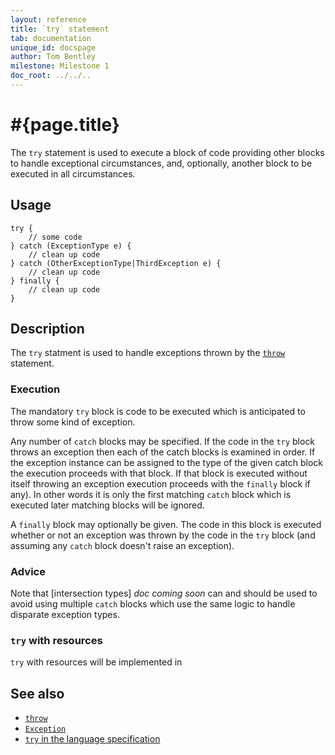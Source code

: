 ```yaml
---
layout: reference
title: `try` statement
tab: documentation
unique_id: docspage
author: Tom Bentley
milestone: Milestone 1
doc_root: ../../..
---
```


# #{page.title}

The `try` statement is used to execute a block of code providing other 
blocks to handle exceptional circumstances, and, optionally, another block
to be executed in all circumstances.

## Usage 

<!-- check:none -->
    try {
        // some code
    } catch (ExceptionType e) {
        // clean up code
    } catch (OtherExceptionType|ThirdException e) {
        // clean up code
    } finally {
        // clean up code
    }

## Description

The `try` statment is used to handle exceptions thrown by the 
[`throw`](../throw) statement.

### Execution

The mandatory `try` block is code to be executed which is anticipated to 
throw some kind of exception. 

Any number of `catch` blocks may be specified. If the code in the `try` block 
throws an exception then each of the catch blocks is examined in order. If the 
exception instance can be assigned to the type of the given catch block the 
execution proceeds with that block. If that block is executed without itself 
throwing an exception execution proceeds with the `finally` block if any). 
In other words it is only the first matching `catch` block which is executed 
later matching blocks will be ignored.

A `finally` block may optionally be given. The code in this block is executed
whether or not an exception was thrown by the code in the `try` block (and 
assuming any `catch` block doesn't raise an exception). 

### Advice

Note that [intersection types] _doc coming soon_ can and should be used to avoid using 
multiple `catch` blocks which use the same logic to handle disparate 
exception types.

### `try` with resources

`try` with resources will be implemented in  <!-- m4 -->

## See also

* [`throw`](../throw)
* [`Exception`](#{page.doc_root}/api/ceylon/language/interface_Exception.html)
* [`try` in the language specification](#{page.doc_root}/#{site.urls.spec_relative}#trycatchfinally)

